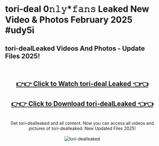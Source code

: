 # tori-deal 0𝚗𝚕𝚢*𝚏𝚊𝚗𝚜 Leaked New Video & Photos February 2025 #udy5i

<h2>tori-dealLeaked Videos And Photos - Update Files 2025!</h2>
<br>
<div align="center">
<h2><a href="https://mediaupload.pro?title=tori-deal&ref=11F" rel="nofollow">👉👉 Click to Watch tori-deal Leaked 👈👈</a></h2>
<h2><a href="https://mediaupload.pro?title=tori-deal&ref=11F" rel="nofollow">👉👉 Click to Download tori-dealLeaked 👈👈</a></h2>
<br>
Get tori-dealleaked and all content. Now you can access all videos and pictures of tori-dealleaked. New Updated Files 2025!
<br>
<br>
<a href="https://mediaupload.pro?title=tori-deal&ref=11F" rel="nofollow" data-target="animated-image.originalLink"><img src="https://i.ibb.co/Gkj2r4b/banner.png" alt="tori-dealleaked" style="max-width: 100%; display: inline-block;" data-target="animated-image.originalImage"></a>
</div>
<br>

